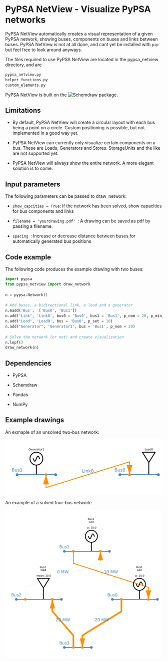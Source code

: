 # PyPSA NetView - Visualize PyPSA networks
PyPSA NetView automatically creates a visual representation of a given PyPSA network, showing buses, components on buses and links between buses. PyPSA NetView is not at all done, and cant yet be installed with ```pip``` but feel free to look around anyways.

The files required to use PyPSA NetView are located in the pypsa_netview directory, and are
```python
pypsa_netview.py
helper_functions.py
custom_elements.py
```

PyPSA NetView is built on the ![Schemdraw package](https://github.com/RonSheely/schemdraw). 

Limitations
------------
- By default, PyPSA NetView will create a circular layout with each bus being a point on a circle. Custom positioning is possible, but not implemented in a good way yet.

- PyPSA NetView can currently only visualize certain components on a bus. These are Loads, Generators and Stores. StorageUnits and the like are not supported yet.

- PyPSA NetView will always show the entire network. A more elegant solution is to come.

Input parameters
------------
The following parameters can be passed to draw_network:

- ```show_capcities = True```: If the network has been solved, show capacities for bus components and links

- ```filename = 'yourdrawing.pdf' ```: A drawing can be saved as pdf by passing a filename.
 
- ```spacing ```: Increase or decrease distance between buses for automatically generated bus positions
  
Code example
------------

The following code produces the example drawing with two buses:
```python
import pypsa
from pypsa_netview import draw_network

n = pypsa.Network()

# Add buses, a bidirectional link, a load and a generator
n.madd('Bus',  ['Bus0', 'Bus1'])
n.add("Link", 'Link0', bus0 = 'Bus0', bus1 = 'Bus1', p_nom = 20, p_min_pu = -1,)
n.add("Load", 'Load0', bus = 'Bus0', p_set = 10)
n.add("Generator", 'Generator1', bus = 'Bus1', p_nom = 20)

# Solve the network (or not) and create visualization
n.lopf()
draw_network(n)
```

Dependencies
------------
- PyPSA 

- Schemdraw 

- Pandas 

- NumPy

Example drawings
------------
An exmaple of an unsolved two-bus network:

<img src="extra/two_bus_example.png" alt="Two bus network example" width="600">

An example of a solved four-bus network:

<img src="extra/four_bus_example.png" alt="Image Description" width="500">
